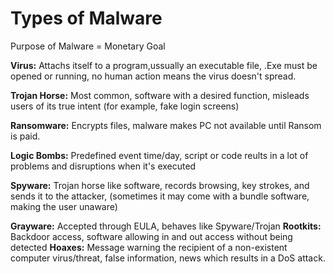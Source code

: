 # Types of Malware

Purpose of Malware = Monetary Goal

**Virus:** Attachs itself to a program,ussually an executable file, .Exe must be opened or running, no human action means the virus doesn't spread.

**Trojan Horse:** Most common, software with a desired function, misleads users of its true intent (for example, fake login screens)

**Ransomware:** Encrypts files, malware makes PC not available until Ransom is paid.

**Logic Bombs:** Predefined event time/day, script or code reults in a lot of problems and disruptions when it's executed

**Spyware:** Trojan horse like software, records browsing, key strokes, and sends it to the attacker, (sometimes it may come with a bundle software, making the user unaware)

**Grayware:** Accepted through EULA, behaves like Spyware/Trojan
**Rootkits:** Backdoor access, software allowing in and out access without being detected
**Hoaxes:** Message warning the recipient of a non-existent computer virus/threat, false information, news which results in a DoS attack. 
